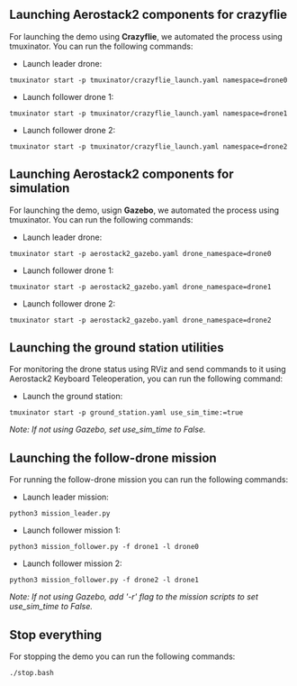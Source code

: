 ## Launching Aerostack2 components for crazyflie

For launching the demo using **Crazyflie**, we automated the process using tmuxinator. You can run the following commands:

- Launch leader drone:
```
tmuxinator start -p tmuxinator/crazyflie_launch.yaml namespace=drone0
```

- Launch follower drone 1:
```
tmuxinator start -p tmuxinator/crazyflie_launch.yaml namespace=drone1
```

- Launch follower drone 2:
```
tmuxinator start -p tmuxinator/crazyflie_launch.yaml namespace=drone2
```

## Launching Aerostack2 components for simulation

For launching the demo, usign **Gazebo**, we automated the process using tmuxinator. You can run the following commands:

- Launch leader drone:
```
tmuxinator start -p aerostack2_gazebo.yaml drone_namespace=drone0
```

- Launch follower drone 1:
```
tmuxinator start -p aerostack2_gazebo.yaml drone_namespace=drone1
```

- Launch follower drone 2:
```
tmuxinator start -p aerostack2_gazebo.yaml drone_namespace=drone2
```

## Launching the ground station utilities

For monitoring the drone status using RViz and send commands to it using Aerostack2 Keyboard Teleoperation, you can run the following command:

- Launch the ground station:
```
tmuxinator start -p ground_station.yaml use_sim_time:=true
```

*Note: If not using Gazebo, set use_sim_time to False.*

## Launching the follow-drone mission

For running the follow-drone mission you can run the following commands:

- Launch leader mission:
```
python3 mission_leader.py
```

- Launch follower mission 1:
```
python3 mission_follower.py -f drone1 -l drone0
```

- Launch follower mission 2:
```
python3 mission_follower.py -f drone2 -l drone1
```

*Note: If not using Gazebo, add '-r' flag to the mission scripts to set use_sim_time to False.*

## Stop everything

For stopping the demo you can run the following commands:

```
./stop.bash
```